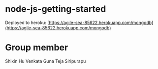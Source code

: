# node-js-getting-started

Deployed to heroku:
[https://agile-sea-85622.herokuapp.com/mongodb](https://agile-sea-85622.herokuapp.com/mongodb)

# Group member
Shixin Hu
Venkata Guna Teja Siripurapu
